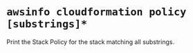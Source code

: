 # `awsinfo cloudformation policy [substrings]*`

Print the Stack Policy for the stack matching all substrings.